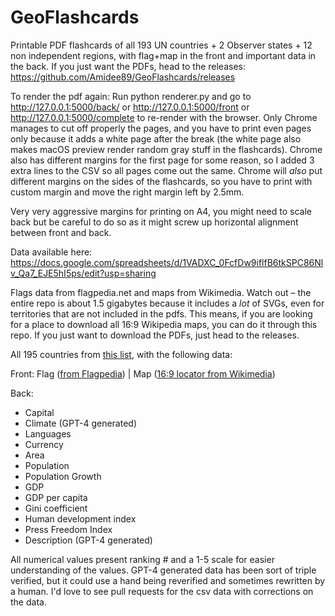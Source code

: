 # GeoFlashcards
 
 Printable PDF flashcards of all 193 UN countries + 2 Observer states + 12 non independent regions, with flag+map in the front and important data in the back.
 If you just want the PDFs, head to the releases: https://github.com/Amidee89/GeoFlashcards/releases
 
 To render the pdf again:
 Run python renderer.py and go to http://127.0.0.1:5000/back/ or http://127.0.0.1:5000/front or http://127.0.0.1:5000/complete to re-render with the browser. 
 Only Chrome manages to cut off properly the pages, and you have to print even pages only because it adds a white page after the break (the white page also makes macOS preview render random gray stuff in the flashcards).
 Chrome also has different margins for the first page for some reason, so I added 3 extra lines to the CSV so all pages come out the same.
 Chrome will *also* put different margins on the sides of the flashcards, so you have to print with custom margin and move the right margin left by 2.5mm.
 
 Very very aggressive margins for printing on A4, you might need to scale back but be careful to do so as it might screw up horizontal alignment between front and back. 
 
 Data available here:
 https://docs.google.com/spreadsheets/d/1VADXC_0FcfDw9iflfB6tkSPC86Nlv_Qa7_EJE5hI5ps/edit?usp=sharing
 
 Flags data from flagpedia.net and maps from Wikimedia. Watch out – the entire repo is about 1.5 gigabytes because it includes a *lot* of SVGs, even for territories that are not included in the pdfs. This means, if you are looking for a place to download all 16:9 Wikipedia maps, you can do it through this repo.
 If you just want to download the PDFs, just head to the releases.

All 195 countries from [this list](https://en.wikipedia.org/wiki/List_of_countries_and_dependencies_by_population), with the following data:

Front:
Flag ([from Flagpedia](https://flagpedia.net/download/vector)) | Map ([16:9 locator from Wikimedia](https://commons.wikimedia.org/wiki/Category:SVG_locator_maps_of_countries_(16:9_regional_location_map_scheme))) 

Back:
- Capital
- Climate (GPT-4 generated)
- Languages
- Currency
- Area 
- Population 
- Population Growth
- GDP
- GDP per capita
- Gini coefficient
- Human development index
- Press Freedom Index
- Description (GPT-4 generated)

All numerical values present ranking # and a 1-5 scale for easier understanding of the values. 
GPT-4 generated data has been sort of triple verified, but it could use a hand being reverified and sometimes rewritten by a human. I'd love to see pull requests for the csv data with corrections on the data.
